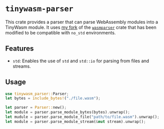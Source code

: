 # `tinywasm-parser`

This crate provides a parser that can parse WebAssembly modules into a TinyWasm module.
It uses [my fork](https://crates.io/crates/tinywasm-wasmparser) of the [`wasmparser`](https://crates.io/crates/wasmparser) crate that has been modified to be compatible with `no_std` environments.

## Features

- `std`: Enables the use of `std` and `std::io` for parsing from files and streams.

## Usage

```rust
use tinywasm_parser::Parser;
let bytes = include_bytes!("./file.wasm");

let parser = Parser::new();
let module = parser.parse_module_bytes(bytes).unwrap();
let mudule = parser.parse_module_file("path/to/file.wasm").unwrap();
let module = parser.parse_module_stream(&mut stream).unwrap();
```
